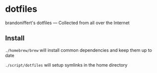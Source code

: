# dotfiles

brandoniffert's dotfiles — Collected from all over the Internet

## Install

`./homebrew/brew` will install common dependencies and keep them up to date

`./script/dotfiles` will setup symlinks in the home directory
